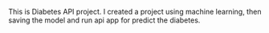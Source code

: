 
This is Diabetes API project. 
I created a project using machine learning, then saving the model and run api app for predict the diabetes.

